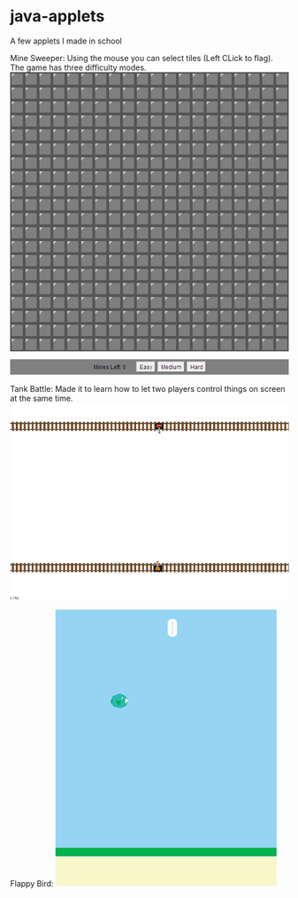 # java-applets
A few applets I made in school

Mine Sweeper:
Using the mouse you can select tiles (Left CLick to flag). The game has three difficulty modes.
![Demo](https://github.com/vidhartbhatia/java-applets/blob/master/MineSweeper/MineSweeperDemo.gif)

Tank Battle:
Made it to learn how to let two players control things on screen at the same time.
![Demo](https://github.com/vidhartbhatia/java-applets/blob/master/TankBAttle/TankBattleDemo.gif)

Flappy Bird:
![Demo](https://github.com/vidhartbhatia/java-applets/blob/master/FlappyBird/FlappyBirdDemo.gif)